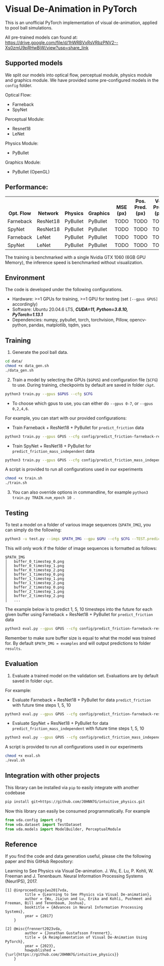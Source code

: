 # Visual De-Animation in PyTorch

This is an unofficial PyTorch implementation of visual de-animation, applied to pool ball simulations.

All pre-trained models can found at: https://drive.google.com/file/d/1hWRBVxRsVRbzPNV2--Xs0zmU9pRHwBjW/view?usp=share_link 

## Supported models
We split our models into optical flow, perceptual module, physics module and graphics module. We have provided some pre-configured models in the ```config``` folder.

Optical Flow:
- Farneback
- SpyNet

Perceptual Module:
- Resnet18
- LeNet

Physics Module:
- PyBullet

Graphics Module:
- PyBullet (OpenGL)

## Performance:

<table><tbody>
    <th valign="bottom">Opt. Flow</th>
    <th valign="bottom">Network</th>
    <th valign="bottom">Physics</th>
    <th valign="bottom">Graphics</th>
    <th valign="bottom">MSE (px)</th>
    <th valign="bottom">Pos. Pred. (px)</th>
    <th valign="bottom">Vel. Pred. (px)</th>
    <th valign="bottom">Inf. Speed (fps)</th>
    <tr>
        <td>Farneback</td>
        <td>ResNet18</td>
        <td>PyBullet</td>
        <td>PyBullet</td>
        <td>TODO</td>
        <td>TODO</td>
        <td>TODO</td>
        <td>TODO</td>
    </tr>
    <tr>
        <td>SpyNet</td>
        <td>ResNet18</td>
        <td>PyBullet</td>
        <td>PyBullet</td>
        <td>TODO</td>
        <td>TODO</td>
        <td>TODO</td>
        <td>TODO</td>
    </tr> 
    <tr>
        <td>Farneback</td>
        <td>LeNet</td>
        <td>PyBullet</td>
        <td>PyBullet</td>
        <td>TODO</td>
        <td>TODO</td>
        <td>TODO</td>
        <td>TODO</td>
    </tr> 
    <tr>
        <td>SpyNet</td>
        <td>LeNet</td>
        <td>PyBullet</td>
        <td>PyBullet</td>
        <td>TODO</td>
        <td>TODO</td>
        <td>TODO</td>
        <td>TODO</td>
    </tr>
</tbody></table>

The training is benchmarked with a single Nvidia GTX 1060  (6GB GPU Memory), the inference speed is benchmarked without visualization.

## Environment
The code is developed under the following configurations.
- Hardware: >=1 GPUs for training, >=1 GPU for testing (set ```[--gpus GPUS]``` accordingly)
- Software: Ubuntu 20.04.6 LTS, ***CUDA=11, Python=3.8.10, PyTorch=1.13.1***
- Dependencies: numpy, pybullet, torch, torchvision, Pillow, opencv-python, pandas, matplotlib, tqdm, yacs

## Training
1. Generate the pool ball data. 
```bash
cd data/
chmod +x data_gen.sh
./data_gen.sh
```
2. Train a model by selecting the GPUs (```$GPUS```) and configuration file (```$CFG```) to use. During training, checkpoints by default are saved in folder ```ckpt```.
```bash
python3 train.py --gpus $GPUS --cfg $CFG 
```
- To choose which gpus to use, you can either do ```--gpus 0-7```, or ```--gpus 0,2,4,6```.

For example, you can start with our provided configurations: 

* Train Farneback + ResNet18 + PyBullet for ```predict_friction``` data
```bash
python3 train.py --gpus GPUS --cfg config/predict_friction-farneback-resnet18-pybullet.yaml
```

* Train SpyNet + ResNet18 + PyBullet for ```predict_friction_mass_independent``` data
```bash
python3 train.py --gpus GPUS --cfg config/predict_friction_mass_independent-spynet-resnet18-pybullet.yaml
```

A script is provided to run all configurations used in our experiments
```bash
chmod +x train.sh
./train.sh
```

3. You can also override options in commandline, for example  ```python3 train.py TRAIN.num_epoch 10 ```.

## Testing

To test a model on a folder of various image sequences (```$PATH_IMG```), you can simply do the following:
```bash
python3 -u test.py --imgs $PATH_IMG --gpu $GPU --cfg $CFG --TEST.prediction_timesteps $PREDICTION_TIMESTEPS
```
This will only work if the folder of image sequences is formatted as follows:
```
$PATH_IMG
│   buffer_0_timestep_0.png
│   buffer_0_timestep_1.png
│   buffer_0_timestep_2.png
│   buffer_1_timestep_0.png
│   buffer_1_timestep_1.png
│   buffer_1_timestep_2.png
│   buffer_2_timestep_0.png
│   buffer_2_timestep_1.png
│   buffer_2_timestep_2.png
│   ...
```

The example below is to predict 1, 5, 10 timesteps into the future for each given buffer using Farneback + ResNet18 + PyBullet for ```predict_friction``` data
```bash
python3 eval.py --gpus GPUS --cfg config/predict_friction-farneback-resnet18-pybullet.yaml --TEST.prediction_timesteps [1,5,10]
```

Remember to make sure buffer size is equal to what the model was trained for. By default ```$PATH_IMG = examples```
and will output predictions to folder ```results```.

## Evaluation
1. Evaluate a trained model on the validation set. Evaluations are by default saved in folder ```ckpt```.

For example:

* Evaluate Farneback + ResNet18 + PyBullet for data ```predict_friction``` with future time steps 1, 5, 10
```bash
python3 eval.py --gpus GPUS --cfg config/predict_friction-farneback-resnet18-pybullet.yaml --VAL.prediction_timesteps [1,5,10]
```

* Evaluate SpyNet + ResNet18 + PyBullet for data ```predict_friction_mass_independent``` with future time steps 1, 5, 10
```bash
python3 eval.py --gpus GPUS --cfg config/predict_friction_mass_independent-spynet-resnet18-pybullet.yaml --VAL.prediction_timesteps [1,5,10]
```

A script is provided to run all configurations used in our experiments
```bash
chmod +x eval.sh
./eval.sh
```

## Integration with other projects
This library can be installed via `pip` to easily integrate with another codebase
```bash
pip install git+https://github.com/J0HNN7G/intuitive_physics.git
```

Now this library can easily be consumed programmatically. For example
```python
from vda.config import cfg
from vda.dataset import TestDataset
from vda.models import ModelBuilder, PerceptualModule
```

## Reference

If you find the code and data generation useful, please cite the following paper and this GitHub Repository:

Learning to See Physics via Visual De-animation. J. Wu, E. Lu, P. Kohli, W. Freeman and J. Tenenbaum. Neural Information Processing Systems
(NeurIPS), 2017.

    [1] @inproceedings{wu2017vda,
             title = {Learning to See Physics via Visual De-animation},
             author = {Wu, Jiajun and Lu, Erika and Kohli, Pushmeet and Freeman, Bill and Tenenbaum, Joshua},
             booktitle = {Advances in Neural Information Processing Systems},
             year = {2017}
        }

    [2] @misc{frennert2023vda,
             author = {Jonathan Gustafsson Frennert},
             title = {A Reimplementation of Visual De-Animation Using PyTorch},
             year = {2023},
             howpublished = {\url{https://github.com/J0HNN7G/intuitive_physics}}
        }